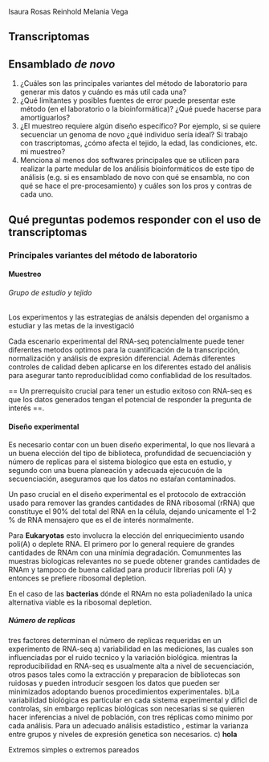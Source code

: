 Isaura Rosas Reinhold
Melania Vega


## Transcriptomas

## Ensamblado *de novo*

1. ¿Cuáles son las principales variantes del método de laboratorio para generar mis datos y cuándo es más util cada una?
2. ¿Qué limitantes y posibles fuentes de error puede presentar este método (en el laboratorio o la bioinformática)? ¿Qué puede hacerse para amortiguarlos?
3. ¿El muestreo requiere algún diseño específico? Por ejemplo, si se quiere secuenciar un genoma de novo ¿qué individuo sería ideal? Si trabajo con trascriptomas, ¿cómo afecta el tejido, la edad, las condiciones, etc. mi muestreo?
4. Menciona al menos dos softwares principales que se utilicen para realizar la parte medular de los análisis bioinformáticos de este tipo de análisis (e.g. si es ensamblado de novo con qué se ensambla, no con qué se hace el pre-procesamiento) y cuáles son los pros y contras de cada uno.


## Qué preguntas podemos responder con el uso de transcriptomas
### Principales variantes del método de laboratorio
#### Muestreo
###### Grupo de estudio y tejido

Los experimentos y las estrategias de análsis dependen del organismo a estudiar y las metas de la investigació

Cada escenario experimental del RNA-seq potencialmente puede tener diferentes metodos optimos para la cuantificación de la transcripción, normalización y análisis de expresión diferencial. Además diferentes controles de calidad deben aplicarse en los diferentes estado del análisis para asegurar tanto reproduciblidad como confiablidad de los resultados.

== Un prerrequisito crucial para tener un estudio exitoso con RNA-seq es que los datos generados tengan el potencial de responder la pregunta de interés ==.

####  Diseño experimental

Es necesario contar con un buen diseño experimental, lo que nos llevará a un buena elección del tipo de biblioteca, profundidad de secuenciación y número de replicas para el sistema biologico que esta en estudio, y segundo con una buena planeación y adecuada ejecucuón de la secuenciación, aseguramos que los datos no estaŕan contaminados.

Un paso crucial en el diseño experimental es el protocolo de extracción usado para remover las grandes cantidades de RNA ribosomal (rRNA) que constituye el 90% del total del RNA en la célula, dejando unicamente el 1-2 % de RNA mensajero que es el de interés normalmente.

Para **Eukaryotas**
esto involucra la elección del enriquecimiento usando poli(A) o deplete RNA. El primero por lo general requiere de grandes cantidades de RNAm con una minímia degradación. Comunmentes las muestras biologicas relevantes no se puede obtener grandes cantidades de RNAm y tampoco de buena calidad para producir librerias poli (A) y entonces se prefiere ribosomal depletion.

En el caso de las **bacterias** dónde el RNAm no esta poliadenilado la unica alternativa viable es la ribosomal depletion.

##### Número de replicas

tres factores determinan el número de replicas requeridas en un experimento de RNA-seq
a) variabilidad en las mediciones, las cuales son influenciadas por el ruido tecnico y la variación biológica. mientras la reproducibilidad en RNA-seq es usualmente alta a nivel de secuenciación, otros pasos tales como la extracción y preparacion de bibliotecas son ruidosas y pueden introducir sesgoen los datos que pueden ser minimizados adoptando  buenos procedimientos experimentales.
b)La variabilidad biológica es particular en cada sistema experimental y dificl de controlas, sin embargo replicas biológicas son necesarias si se quieren hacer inferencias a nivel de población, con tres réplicas como minimo por cada análisis. Para un adecuado análisis estadistico , estimar la varianza entre grupos y niveles de expresión genetica son necesarios.
c)
**hola**

Extremos simples o extremos pareados
